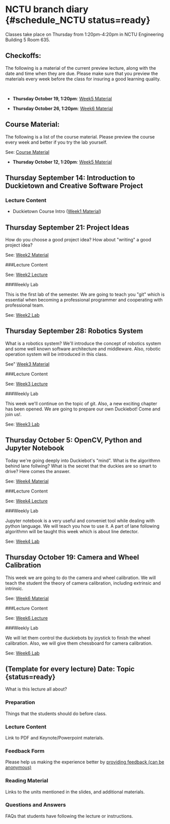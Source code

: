 # NCTU branch diary {#schedule_NCTU status=ready}

Classes take place on Thursday from 1:20pm-4:20pm in NCTU Engineering Building 5 Room 635.

## Checkoffs:

The following is a material of the current preview lecture, along with the date and time when they are due. Please make sure that you preview the materials every week before the class for insuring a good learning quality.

&nbsp;

* **Thursday October 19, 1:20pm**: [Week5 Material](https://drive.google.com/drive/folders/0Byy2Ai4ydUvGaWJMLVNwSi1hZHM?usp=sharing)

* **Thursday October 26, 1:20pm**: [Week6 Material]()


## Course Material:

The following is a list of the course material. Please preview the course every week and better if you try the lab yourself.

See: [Course Material](https://drive.google.com/drive/folders/0B32gBaWlFI1QbV8wcWxxU29YOEU?usp=sharing)


* **Thursday October 12, 1:20pm**: [Week5 Material](https://drive.google.com/drive/folders/0Byy2Ai4ydUvGaWJMLVNwSi1hZHM?usp=sharing)



## Thursday September 14: Introduction to Duckietown and Creative Software Project


### Lecture Content

* Duckietown Course Intro ([Week1 Material](https://drive.google.com/drive/folders/0B32gBaWlFI1QTXJHLTk3MzdYLVU?usp=sharing))


## Thursday September 21: Project Ideas

How do you choose a good project idea? How about "writing" a good project idea?

See: [Week2 Material](https://drive.google.com/drive/folders/0B32gBaWlFI1QUnk0WkpuMU9VVnM?usp=sharing)


###Lecture Content

See: [Week2 Lecture](https://drive.google.com/file/d/0B32gBaWlFI1QOGtFbG9iUXlGd3c/view?usp=sharing)


###Weekly Lab

This is the first lab of the semester. We are going to teach you "git" which is essential when becoming a professional programmer and cooperating with professional team.

See: [Week2 Lab](https://drive.google.com/drive/folders/0B3Bm1CtYcrCGOUo1V2JBVTg1cFU?usp=sharing)


## Thursday September 28: Robotics System

What is a robotics system? We'll introduce the concept of robotics system and some well known software architecture and middleware. Also, robotic operation system will be introduced in this class.

See" [Week3 Material](https://drive.google.com/drive/folders/0B32gBaWlFI1QQXgwMEJwb291RjQ?usp=sharing)


###Lecture Content

See: [Week3 Lecture](https://drive.google.com/drive/folders/0BwVN0d88p9cIekRudkFvTjhOMGM?usp=sharing)


###Weekly Lab

This week we'll continue on the topic of git. Also, a new exciting chapter has been opened. We are going to prepare our own Duckiebot! Come and join us!.

See: [Week3 Lab](https://drive.google.com/drive/folders/0BwVN0d88p9cINEdubmNEdTNWRzQ?usp=sharing)


## Thursday October 5: OpenCV, Python and Jupyter Notebook

Today we're going deeply into Duckiebot's "mind". What is the algorithmn behind lane follwing? What is the secret that the duckies are so smart to drive? Here comes the answer.

See: [Week4 Material](https://drive.google.com/drive/folders/0Byy2Ai4ydUvGR3pKdXZlS2ZPUUk?usp=sharing)


###Lecture Content

See: [Week4 Lecture](https://drive.google.com/drive/folders/0Byy2Ai4ydUvGb1kwLU9oMmo1eTg?usp=sharing)


###Weekly Lab

Jupyter notebook is a very useful and conveniet tool while dealing with python language. We will teach you how to use it. A part of lane following algorithmn will be taught this week which is about line detector.

See: [Week4 Lab](https://drive.google.com/drive/folders/0Byy2Ai4ydUvGTEVzaHYxT0tqNGc?usp=sharing)


## Thursday October 19: Camera and Wheel Calibration

This week we are going to do the camera and wheel calibration. We will teach the student the theory of camera calibration, including extrinsic and intrinsic.

See: [Week6 Material](https://drive.google.com/drive/folders/0BwVN0d88p9cIZUlRY1VuaVlROW8)


###Lecture Content

See: [Week6 Lecture](https://drive.google.com/drive/folders/0BwVN0d88p9cIZUlRY1VuaVlROW8)


###Weekly Lab

We will let them control the duckiebots by joystick to finish the wheel calibration. Also, we will give them chessboard for camera calibration.

See: [Week6 Lab](https://drive.google.com/drive/folders/0BwVN0d88p9cIZUlRY1VuaVlROW8)


##  (Template for every lecture) Date: Topic {status=ready}

What is this lecture all about?

### Preparation

Things that the students should do before class.

### Lecture Content

Link to PDF and Keynote/Powerpoint materials.

### Feedback Form

Please help us making the experience better by [providing feedback (can be anonymous)](https://goo.gl/forms/yKWqJBuiMiAPC4Zz2)

### Reading Material

Links to the units mentioned in the slides,
and additional materials.

### Questions and Answers

FAQs that students have following the lecture or instructions.
